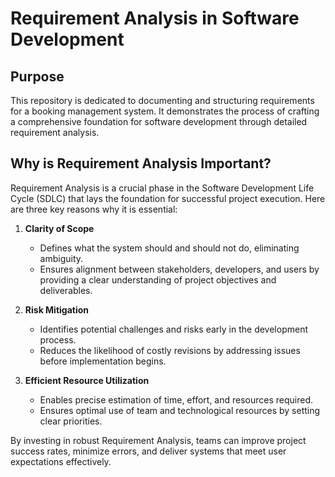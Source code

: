 # Requirement Analysis in Software Development

## Purpose

This repository is dedicated to documenting and structuring requirements for a booking management system. It demonstrates the process of crafting a comprehensive foundation for software development through detailed requirement analysis.

## Why is Requirement Analysis Important?

Requirement Analysis is a crucial phase in the Software Development Life Cycle (SDLC) that lays the foundation for successful project execution. Here are three key reasons why it is essential:

1. **Clarity of Scope**

   - Defines what the system should and should not do, eliminating ambiguity.
   - Ensures alignment between stakeholders, developers, and users by providing a clear understanding of project objectives and deliverables.

2. **Risk Mitigation**

   - Identifies potential challenges and risks early in the development process.
   - Reduces the likelihood of costly revisions by addressing issues before implementation begins.

3. **Efficient Resource Utilization**
   - Enables precise estimation of time, effort, and resources required.
   - Ensures optimal use of team and technological resources by setting clear priorities.

By investing in robust Requirement Analysis, teams can improve project success rates, minimize errors, and deliver systems that meet user expectations effectively.
